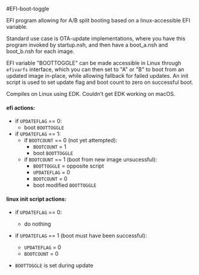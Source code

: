 #EFI-boot-toggle

EFI program allowing for A/B split booting based on a linux-accessible EFI variable.

Standard use case is OTA-update implementations, where you have this program invoked by startup.nsh, and then have a boot_a.nsh and boot_b.nsh for each image.

EFI variable "BOOTTOGGLE" can be made accessible in Linux through `efivarfs` interface, which you can then set to "A" or "B" to boot from an updated image in-place, while allowing fallback for failed updates.  An init script is used to set update flag and boot count to zero on successful boot.

Compiles on Linux using EDK.  Couldn't get EDK working on macOS.

#### efi actions:
- if `UPDATEFLAG` == 0:
    - boot `BOOTTOGGLE`
- if `UPDATEFLAG` == 1:
    - if `BOOTCOUNT` == 0 (not yet attempted):
        - `BOOTCOUNT` = 1
        - boot `BOOTTOGGLE`
    - if `BOOTCOUNT` == 1 (boot from new image unsucessful):
        - `BOOTTOGGLE` = opposite script
        - `UPDATEFLAG` = 0
        - `BOOTCOUNT` = 0
        - boot modified `BOOTTOGGLE`

#### linux init script actions:
- if `UPDATEFLAG` == 0:
    - do nothing
- if `UPDATEFLAG` == 1 (boot must have been successful):
    - `UPDATEFLAG` = 0
    - `BOOTCOUNT` = 0

- `BOOTTOGGLE` is set during update

